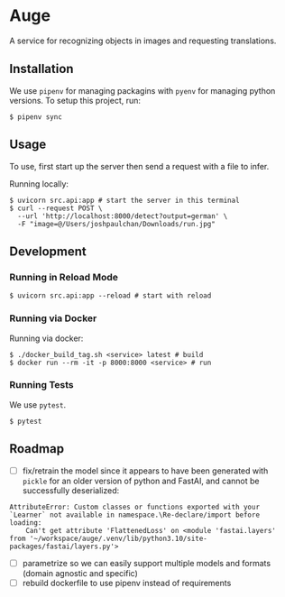 # Auge

A service for recognizing objects in images and requesting translations.

## Installation

We use `pipenv` for managing packagins with `pyenv` for managing python versions. To setup this project, run:

```shell
$ pipenv sync
```

## Usage

To use, first start up the server then send a request with a file to infer.

Running locally:

```shell
$ uvicorn src.api:app # start the server in this terminal
$ curl --request POST \
  --url 'http://localhost:8000/detect?output=german' \
  -F "image=@/Users/joshpaulchan/Downloads/run.jpg"
```

## Development

### Running in Reload Mode

```shell
$ uvicorn src.api:app --reload # start with reload
```

### Running via Docker

Running via docker:

```shell
$ ./docker_build_tag.sh <service> latest # build
$ docker run --rm -it -p 8000:8000 <service> # run
```

### Running Tests

We use `pytest`.

```shell
$ pytest
```


## Roadmap

- [ ] fix/retrain the model since it appears to have been generated with `pickle` for an older version of python and FastAI, and cannot be successfully deserialized:

```
AttributeError: Custom classes or functions exported with your `Learner` not available in namespace.\Re-declare/import before loading:
	Can't get attribute 'FlattenedLoss' on <module 'fastai.layers' from '~/workspace/auge/.venv/lib/python3.10/site-packages/fastai/layers.py'>
```

- [ ]  parametrize so we can easily support multiple models and formats (domain agnostic and specific)
- [ ]  rebuild dockerfile to use pipenv instead of requirements